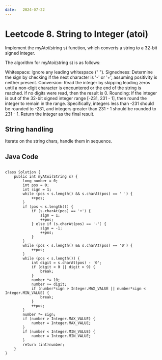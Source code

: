 ```yaml
---
date:   2024-07-22
---
```


# Leetcode 8. String to Integer (atoi)

Implement the myAtoi(string s) function, which converts a string to a 32-bit signed integer.

The algorithm for myAtoi(string s) is as follows:

Whitespace: Ignore any leading whitespace (" ").
Signedness: Determine the sign by checking if the next character is '-' or '+', assuming positivity is neither present.
Conversion: Read the integer by skipping leading zeros until a non-digit character is encountered or the end of the string is reached. If no digits were read, then the result is 0.
Rounding: If the integer is out of the 32-bit signed integer range [-231, 231 - 1], then round the integer to remain in the range. Specifically, integers less than -231 should be rounded to -231, and integers greater than 231 - 1 should be rounded to 231 - 1.
Return the integer as the final result.

## String handling
Iterate on the string chars, handle them in sequence.

## Java Code
<pre>
<code>
class Solution {
    public int myAtoi(String s) {
        long number = 0;
        int pos = 0;
        int sign = 1;
        while (pos < s.length() && s.charAt(pos) == ' ') {
            ++pos;
        }
        if (pos < s.length()) {
            if (s.charAt(pos) == '+') {
                sign = 1;
                ++pos;
            } else if (s.charAt(pos) == '-') {
                sign = -1;
                ++pos;
            }
        }
        while (pos < s.length() && s.charAt(pos) == '0') {
            ++pos;
        }
        while (pos < s.length()) {
            int digit = s.charAt(pos) - '0';
            if (digit < 0 || digit > 9) {
                break;
            }
            number *= 10;
            number += digit;
            if (number*sign > Integer.MAX_VALUE || number*sign < Integer.MIN_VALUE) {
                break;
            }
            ++pos;
        }
        number *= sign;
        if (number > Integer.MAX_VALUE) {
            number = Integer.MAX_VALUE;
        }
        if (number < Integer.MIN_VALUE) {
            number = Integer.MIN_VALUE;
        }
        return (int)number;
    }
}
</code>
</pre>
